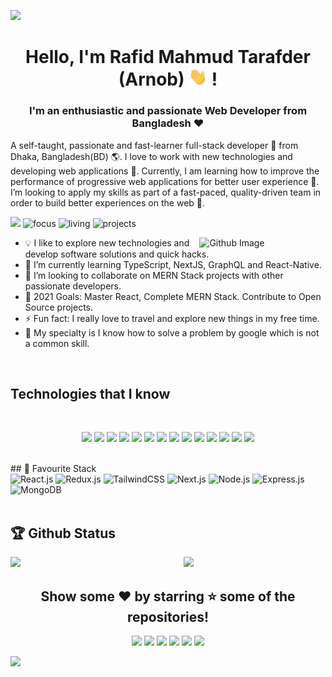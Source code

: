 ![](https://raw.githubusercontent.com/halfrost/halfrost/master/icons/header_.png)

<h1 align="center"> Hello, I'm Rafid Mahmud Tarafder (Arnob) <img src="https://raw.githubusercontent.com/ABSphreak/ABSphreak/master/gifs/Hi.gif" width="30px"> ! </h1>

<h3 align="center">I'm an enthusiastic and passionate Web Developer from Bangladesh ❤</h3>  

A self-taught, passionate and fast-learner full-stack developer 🎯 from Dhaka, Bangladesh(BD) 🌎. I love to work with new technologies and developing web applications 🔭. Currently, I am learning how to improve the performance of progressive web applications for better user experience 🌱. I’m looking to apply my skills as part of a fast-paced, quality-driven team in order to build better experiences on the web 🚀. 

![](https://visitor-badge.glitch.me/badge?page_id=PriontoAbdullah.PriontoAbdullah)
![focus](https://img.shields.io/badge/focus-FullStack-critical)
![living](https://img.shields.io/badge/living-Dhaka-ff69b4)
![projects](https://img.shields.io/badge/projects-33-important)

<img width="40%" align="right" alt="Github Image" src="https://media.giphy.com/media/V21UwO1oh2nswmq08I/giphy.gif" />

- 💡 I like to explore new technologies and develop software solutions and quick hacks.
- 🌱 I’m currently learning TypeScript, NextJS, GraphQL and React-Native.
- 👯 I’m looking to collaborate on MERN Stack projects with other passionate developers.
- 🥅 2021 Goals: Master React, Complete MERN Stack. Contribute to Open Source projects.
- ⚡ Fun fact: I really love to travel and explore new things in my free time.
- 📝 My specialty is I know how to solve a problem by google which is not a common skill. 

<br />


## Technologies that I know
<br>
<p align="center">
<img src="https://img.shields.io/badge/HTML5-E34F26?style=for-the-badge&logo=html5&logoColor=white" height="25"/> <img src="https://img.shields.io/badge/CSS3-1572B6?style=for-the-badge&logo=css3&logoColor=white" height="25"/> <img src="https://img.shields.io/badge/javascript-F7DF1E.svg?&style=for-the-badge&logo=javascript&logoColor=white" height="25"/> <img src="https://img.shields.io/badge/React-20232A?style=for-the-badge&logo=react&logoColor=61DAFB" height="25"/> <img src="https://img.shields.io/badge/React_Router-CA4245?style=for-the-badge&logo=react-router&logoColor=white" height="25"/> <img src=" 	https://img.shields.io/badge/Sass-CC6699?style=for-the-badge&logo=sass&logoColor=white" height="25"/> <img src="https://img.shields.io/badge/Material--UI-0081CB?style=for-the-badge&logo=material-ui&logoColor=white" height="25"/> <img src="https://img.shields.io/badge/Bootstrap-563D7C?style=for-the-badge&logo=bootstrap&logoColor=white" height="25"/> <img src="https://img.shields.io/badge/Tailwind_CSS-38B2AC?style=for-the-badge&logo=tailwind-css&logoColor=white" height="25"/> <img src="https://img.shields.io/badge/Netlify-00C7B7?style=for-the-badge&logo=netlify&logoColor=white" height="25"/> <img src="https://img.shields.io/badge/Heroku-430098?style=for-the-badge&logo=heroku&logoColor=white" height="25"/> <img src="https://img.shields.io/badge/firebase-FFCA28.svg?&style=for-the-badge&logo=firebase&logoColor=white" height="25"/> <img src="https://img.shields.io/badge/Node.js-43853D?style=for-the-badge&logo=node.js&logoColor=white" height="25"/> <img src=" https://img.shields.io/badge/MongoDB-4EA94B?style=for-the-badge&logo=mongodb&logoColor=white" height="25"/>
</p><br/>
## 🎀 Favourite Stack

<div align="left">

<img alt="React.js" src="https://img.shields.io/badge/React-20232A?style=for-the-badge&logo=react&logoColor=61DAFB" />
<img alt="Redux.js" src="https://img.shields.io/badge/Redux-593D88?style=for-the-badge&logo=redux&logoColor=white" />
<img alt="TailwindCSS" src="https://img.shields.io/badge/Tailwind_CSS-38B2AC?style=for-the-badge&logo=tailwind-css&logoColor=white"/>
<img alt="Next.js" src="https://img.shields.io/badge/next.js-000000?style=for-the-badge&logo=nextdotjs&logoColor=white" />
<img alt="Node.js" src="https://img.shields.io/badge/Node.js-43853D?style=for-the-badge&logo=node.js&logoColor=white" />
<img alt="Express.js" src="https://img.shields.io/badge/express.js-%23404d59.svg?style=for-the-badge&logo=express&logoColor=%2361DAFB"/>
<img alt="MongoDB" src="https://img.shields.io/badge/MongoDB-4EA94B?style=for-the-badge&logo=mongodb&logoColor=white" />

</div>
  
<br /> 

## 🏆 Github Status

<img  src="https://github-readme-stats.vercel.app/api?username=PriontoAbdullah&show_icons=true&hide_border=true&theme=radical" width="45%" align="right" >
<img  src="https://github-readme-streak-stats.herokuapp.com/?user=PriontoAbdullah&theme=radical" width="45%" >

<br /> 

<div align="center">

## Show some ❤️ by starring ⭐ some of the repositories!

[<img src="https://img.shields.io/badge/Portfolio-%23000000.svg?&style=for-the-badge&logo=react&logoColor=61DAFB">](https://arnobtarafder.web.app/)
[<img src="https://img.shields.io/badge/Gmail-D14836?style=for-the-badge&logo=gmail&logoColor=white">](https://mail.google.com/mail/?view=cm&fs=1&to=rmtarnob@gmail.com)
[<img src="https://img.shields.io/badge/linkedin-%230077B5.svg?&style=for-the-badge&logo=linkedin&logoColor=white">](https://www.linkedin.com/in/rafid-mahmud-tarafder-0386b122a/)
[<img src="https://img.shields.io/badge/Medium-12100E?style=for-the-badge&logo=medium&logoColor=white">](https://arnobtarafder.medium.com/)
[<img src="https://img.shields.io/badge/facebook-%231877F2.svg?&style=for-the-badge&logo=facebook&logoColor=white">](https://www.facebook.com/arnob.tarafder.2058/)
[<img src="https://img.shields.io/badge/instagram-%23E4405F.svg?&style=for-the-badge&logo=instagram&logoColor=white">](https://www.instagram.com/arnob_tarafder/)

</div>

![](https://i.imgur.com/IuzIC2j.png)

